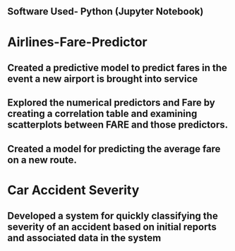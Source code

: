 
## Software Used- Python (Jupyter Notebook)

# Airlines-Fare-Predictor

## Created a predictive model to predict fares in the event a new airport is brought into service

## Explored the numerical predictors and Fare by creating a correlation table and examining scatterplots between FARE and those predictors.
 
## Created a model for predicting the average fare on a new route. 
  

# Car Accident Severity
  
## Developed a system for quickly classifying the severity of an accident based on initial reports and associated data in the system 
